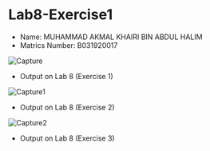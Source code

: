 # Lab8-Exercise1

- Name: MUHAMMAD AKMAL KHAIRI BIN ABDUL HALIM
- Matrics Number: B031920017

![Capture](https://user-images.githubusercontent.com/73923156/117431591-00c9a880-af5c-11eb-8d88-a4fa7fe0ce90.JPG)

- Output on Lab 8 (Exercise 1)

![Capture1](https://user-images.githubusercontent.com/73923156/117523939-9feab080-afed-11eb-821b-2bb34f782671.JPG)

- Output on Lab 8 (Exercise 2)

![Capture2](https://user-images.githubusercontent.com/73923156/117523943-a842eb80-afed-11eb-87b5-815b1a23eeaf.JPG)

- Output on Lab 8 (Exercise 3)
